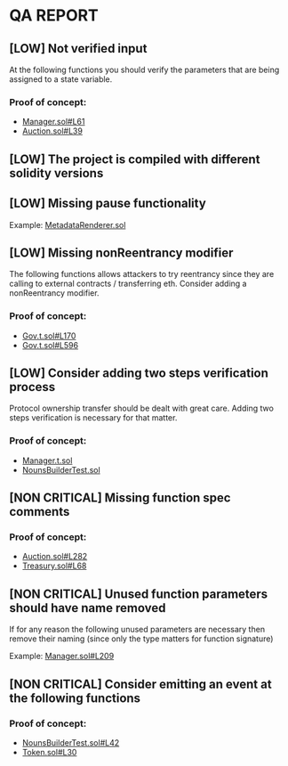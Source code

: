 
# QA REPORT

## [LOW] Not verified input
At the following functions you should verify the parameters that are being assigned to a state variable.

### Proof of concept:
- [Manager.sol#L61](https://github.com/code-423n4/2022-09-nouns-builder/tree/main/src/manager/Manager.sol#L61)
- [Auction.sol#L39](https://github.com/code-423n4/2022-09-nouns-builder/tree/main/src/auction/Auction.sol#L39)

## [LOW] The project is compiled with different solidity versions


## [LOW] Missing pause functionality


Example: [MetadataRenderer.sol](https://github.com/code-423n4/2022-09-nouns-builder/tree/main/src/token/metadata/MetadataRenderer.sol)

## [LOW] Missing nonReentrancy modifier
The following functions allows attackers to try reentrancy since they are calling to external contracts / transferring eth. Consider adding a nonReentrancy modifier.

### Proof of concept:
- [Gov.t.sol#L170](https://github.com/code-423n4/2022-09-nouns-builder/tree/main/test/Gov.t.sol#L170)
- [Gov.t.sol#L596](https://github.com/code-423n4/2022-09-nouns-builder/tree/main/test/Gov.t.sol#L596)

## [LOW] Consider adding two steps verification process
Protocol ownership transfer should be dealt with great care. Adding two steps verification is necessary for that matter.

### Proof of concept:
- [Manager.t.sol](https://github.com/code-423n4/2022-09-nouns-builder/tree/main/test/Manager.t.sol)
- [NounsBuilderTest.sol](https://github.com/code-423n4/2022-09-nouns-builder/tree/main/test/utils/NounsBuilderTest.sol)

## [NON CRITICAL] Missing function spec comments


### Proof of concept:
- [Auction.sol#L282](https://github.com/code-423n4/2022-09-nouns-builder/tree/main/src/auction/Auction.sol#L282)
- [Treasury.sol#L68](https://github.com/code-423n4/2022-09-nouns-builder/tree/main/src/governance/treasury/Treasury.sol#L68)

## [NON CRITICAL] Unused function parameters should have name removed
If for any reason the following unused parameters are necessary then remove their naming (since only the type matters for function signature)

Example: [Manager.sol#L209](https://github.com/code-423n4/2022-09-nouns-builder/tree/main/src/manager/Manager.sol#L209)

## [NON CRITICAL] Consider emitting an event at the following functions


### Proof of concept:
- [NounsBuilderTest.sol#L42](https://github.com/code-423n4/2022-09-nouns-builder/tree/main/test/utils/NounsBuilderTest.sol#L42)
- [Token.sol#L30](https://github.com/code-423n4/2022-09-nouns-builder/tree/main/src/token/Token.sol#L30)

